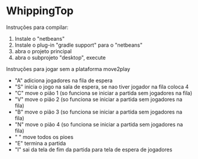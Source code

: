 # WhippingTop

Instruções para compilar:


1. Instale o "netbeans"
2. Instale o plug-in "gradle support" para o "netbeans"
3. abra o projeto principal
4. abra o subprojeto "desktop", execute 

Instruções para jogar sem a plataforma move2play

- "A" adiciona jogadores na fila de espera
- "S" inicia o jogo na sala de espera, se nao tiver jogador na fila coloca 4
- "C" move o pião 1 (so funciona se iniciar a partida sem jogadores na fila)
- "V" move o pião 2 (so funciona se iniciar a partida sem jogadores na fila)
- "B" move o pião 3 (so funciona se iniciar a partida sem jogadores na fila)
- "N" move o pião 4 (so funciona se iniciar a partida sem jogadores na fila)
- " " move todos os pioes
- "E" termina a partida
- "I" sai da tela de fim da partida para tela de espera de jogadores